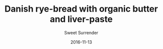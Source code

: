 ---
title: 'Danish rye-bread with organic butter and liver-paste'
description: ""
color: '#ffffff'
price: '25'
meta:
    id: 3ccadc3bab253501f5557901c061fa19689da9ee
    parentId: f20f57fa9c3d8bff0902cfb33f350091a3a48d51
    language: en
date: '2016-11-13'
author: 'Sweet Surrender'
---